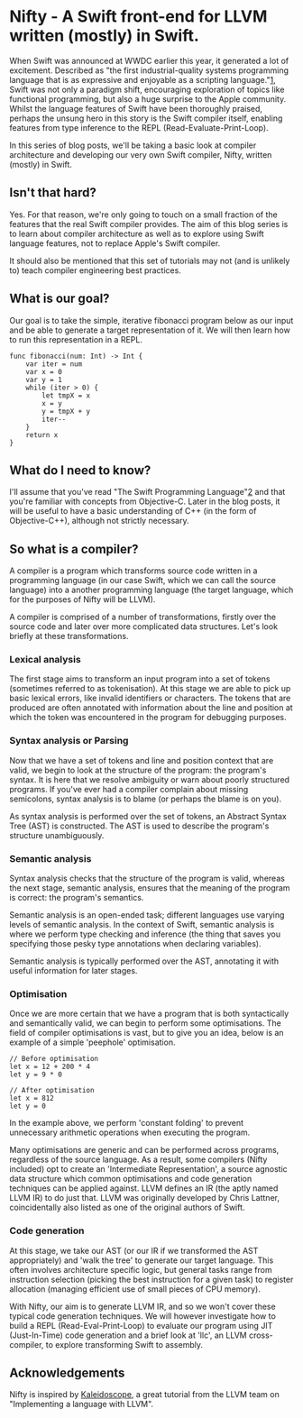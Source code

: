 Nifty - A Swift front-end for LLVM written (mostly) in Swift.
=====

When Swift was announced at WWDC earlier this
year, it generated a lot of excitement.
Described as "the first industrial-quality
systems programming language that is as
expressive and enjoyable as a scripting
language."[1], Swift was not only a
paradigm shift, encouraging exploration of
topics like functional programming, but
also a huge surprise to the Apple community.
Whilst the language features of Swift have been
thoroughly praised, perhaps the unsung hero in
this story is the Swift compiler itself,
enabling features from type inference to the
REPL (Read-Evaluate-Print-Loop).

In this series of blog posts, we'll be taking a basic look at compiler
architecture and developing our very own Swift compiler, Nifty, written (mostly) in
Swift.

## Isn't that hard? ##

Yes. For that reason, we're only going to touch on a small fraction of the
features that the real Swift compiler provides. The aim of this blog series is
to learn about compiler architecture as well as to explore using Swift language
features, not to replace Apple's Swift compiler.

It should also be mentioned that this set of tutorials may not (and is unlikely
to) teach compiler engineering best practices.

## What is our goal? ##

Our goal is to take the simple, iterative fibonacci program below as our input
and be able to generate a target representation of it. We will then learn how to
run this representation in a REPL.

```
func fibonacci(num: Int) -> Int {
    var iter = num
    var x = 0
    var y = 1
    while (iter > 0) {
        let tmpX = x
        x = y
        y = tmpX + y
        iter--
    }
    return x
}
```

## What do I need to know? ##

I'll assume that you've read "The Swift Programming Language"[2] and
that you're familiar with concepts from Objective-C. Later in the blog posts,
it will be useful to have a basic understanding of C++ (in the form of
Objective-C++), although not strictly necessary.

## So what is a compiler? ##

A compiler is a program which transforms source code written in a programming
language (in our case Swift, which we can call the source language) into a
another programming language (the target language, which for the purposes of
Nifty will be LLVM).

A compiler is comprised of a number of transformations, firstly over the source
code and later over more complicated data structures. Let's look briefly at
these transformations.

### Lexical analysis ###

The first stage aims to transform an input program into a set of tokens (sometimes
referred to as tokenisation). At this stage we are able to pick up basic
lexical errors, like invalid identifiers or characters. The tokens that are
produced are often annotated with information about the line and
position at which the token was encountered in the program for debugging purposes.

### Syntax analysis or Parsing ###

Now that we have a set of tokens and line and position context that are valid,
we begin to look at the structure of the program: the program's syntax. It is
here that we resolve ambiguity or warn about poorly structured programs. If
you've ever had a compiler complain about missing semicolons, syntax analysis
is to blame (or perhaps the blame is on you).

As syntax analysis is performed over the set of tokens, an Abstract Syntax Tree
(AST) is constructed. The AST is used to describe the program's structure
unambiguously.

### Semantic analysis ###

Syntax analysis checks that the structure of the program is valid, whereas the
next stage, semantic analysis, ensures that the meaning of the program is
correct: the program's semantics.

Semantic analysis is an open-ended task; different languages use varying levels
of semantic analysis. In the context of Swift, semantic analysis is where we
perform type checking and inference (the thing that saves you specifying those pesky type
annotations when declaring variables).

Semantic analysis is typically performed over the AST, annotating it with useful
information for later stages.

### Optimisation ###

Once we are more certain that we have a program that is both syntactically and
semantically valid, we can begin to perform some optimisations. The field of
compiler optimisations is vast, but to give you an idea, below is an example of
a simple 'peephole' optimisation.

```
// Before optimisation
let x = 12 + 200 * 4 
let y = 9 * 0

// After optimisation
let x = 812
let y = 0
```

In the example above, we perform 'constant folding' to prevent unnecessary
arithmetic operations when executing the program.

Many optimisations are generic and can be performed across programs, regardless
of the source language. As a result, some compilers (Nifty included) opt to
create an 'Intermediate Representation', a source agnostic data structure which
common optimisations and code generation techniques can be applied against.
LLVM defines an IR (the aptly named LLVM IR) to do just that. LLVM was
originally developed by Chris Lattner, coincidentally also listed as one of the
original authors of Swift.

### Code generation ###

At this stage, we take our AST (or our IR if we transformed the AST
appropriately) and 'walk the tree' to generate our target language. This often
involves architecture specific logic, but general tasks range from instruction
selection (picking the best instruction for a given task) to register
allocation (managing efficient use of small pieces of CPU memory).

With Nifty, our aim is to generate LLVM IR, and so we won't cover these typical
code generation techniques. We will however investigate how to build a REPL
(Read-Eval-Print-Loop) to evaluate our program using JIT (Just-In-Time)
code generation and a brief look at 'llc', an LLVM cross-compiler, to explore
transforming Swift to assembly.

## Acknowledgements ##

Nifty is inspired by [Kaleidoscope][kaleidoscope], a great tutorial
from the LLVM team on "Implementing a language with LLVM".

[1]:  https://developer.apple.com/library/ios/documentation/Swift/Conceptual/Swift_Programming_Language/
[2]:   https://itunes.apple.com/gb/book/swift-programming-language/id881256329?mt=11
[kaleidoscope]: http://llvm.org/docs/tutorial/LangImpl1.html

